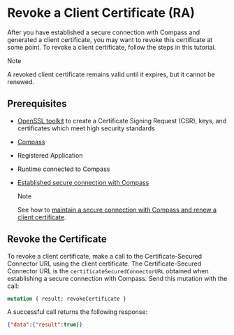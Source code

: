 # Revoke a Client Certificate (RA)

After you have established a secure connection with Compass and generated a client certificate, you may want to revoke this certificate at some point. To revoke a client certificate, follow the steps in this tutorial.

> [!NOTE]
> A revoked client certificate remains valid until it expires, but it cannot be renewed.

## Prerequisites

- [OpenSSL toolkit](https://www.openssl.org/source/) to create a Certificate Signing Request (CSR), keys, and certificates which meet high security standards
- [Compass](https://github.com/kyma-incubator/compass)
- Registered Application
- Runtime connected to Compass
- [Established secure connection with Compass](ra-01-establish-secure-connection-with-compass.md)

    > [!NOTE]
    > See how to [maintain a secure connection with Compass and renew a client certificate](ra-02-maintain-secure-connection-with-compass.md).

## Revoke the Certificate

To revoke a client certificate, make a call to the Certificate-Secured Connector URL using the client certificate.
The Certificate-Secured Connector URL is the `certificateSecuredConnectorURL` obtained when establishing a secure connection with Compass.
Send this mutation with the call:

```graphql
mutation { result: revokeCertificate }
```

A successful call returns the following response:

```json
{"data":{"result":true}}
```
